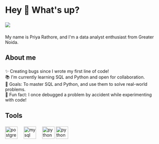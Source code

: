 <h1 align="left">Hey 👋 What's up?</h1>

###
<div align="left">
  <img src="https://user-images.githubusercontent.com/74038190/212748842-9fcbad5b-6173-4175-8a61-521f3dbb7514.gif"/>
</div>

###

<p align="left">My name is Priya Rathore, and I'm a data analyst enthusiast from Greater Noida.</p>

###

<h2 align="left">About me</h2>

###

<p align="left">✨ Creating bugs since I wrote my first line of code!<br>📚 I'm currently learning SQL and Python and open for collaboration.<br>🎯 Goals: To master SQL and Python, and use them to solve real-world problems.<br>🎲 Fun fact: I once debugged a problem by accident while experimenting with code!</p>

###

<h2 align="left">Tools</h2>

###

<div align="left">
  <img src="https://cdn.jsdelivr.net/gh/devicons/devicon/icons/postgresql/postgresql-original.svg" height="40" alt="postgresql logo"  />
  <img width="12" />
  <img src="https://cdn.jsdelivr.net/gh/devicons/devicon/icons/mysql/mysql-original.svg" height="40" alt="mysql logo"  />
  <img width="12" />
  <img src="https://cdn.jsdelivr.net/gh/devicons/devicon/icons/python/python-original.svg" height="40" alt="python logo"  />
  <img src="https://logos-world.net/wp-content/uploads/2021/10/Tableau-Logo.png" height="40" alt="python logo"  />
</div>

###
